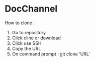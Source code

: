 # DocChannel

How to clone :

1. Go to repository
2. Click cline or download
3. Click use SSH
4. Copy the URL
5. On command prompt : git clone 'URL'
